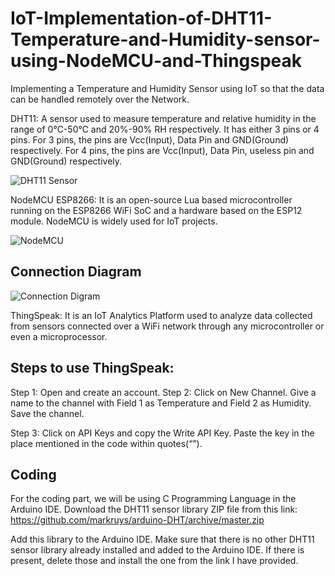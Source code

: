# IoT-Implementation-of-DHT11-Temperature-and-Humidity-sensor-using-NodeMCU-and-Thingspeak
Implementing a Temperature and Humidity Sensor using IoT so that the data can be handled remotely over the Network.

DHT11: A sensor used to measure temperature and relative humidity in the range of 0℃-50℃ and 20%-90% RH respectively. It has either 3 pins or 4 pins. For 3 pins, the pins are Vcc(Input), Data Pin and GND(Ground) respectively. For 4 pins, the pins are Vcc(Input), Data Pin, useless pin and GND(Ground) respectively.

![DHT11 Sensor](https://www.electronicwings.com/public/images/user_images/images/NodeMCU/NodeMCU%20Interfaces/NodeMCU%20DHT11/DHT11.png)

NodeMCU ESP8266: It is an open-source Lua based microcontroller running on the ESP8266 WiFi SoC and a hardware based on the ESP12 module. NodeMCU is widely used for IoT projects.

![NodeMCU](https://components101.com/asset/sites/default/files/component_pin/NodeMCU-ESP8266-Pinout.jpg)

## Connection Diagram

![Connection Digram](https://www.electronicwings.com/public/images/user_images/images/NodeMCU/NodeMCU%20Interfaces/NodeMCU%20DHT11/NodeMCU_DHT11_Interfacing.png)

ThingSpeak: It is an IoT Analytics Platform used to analyze data collected from sensors connected over a WiFi network through any microcontroller or even a microprocessor.

## Steps to use ThingSpeak:

Step 1: Open and create an account.
Step 2: Click on New Channel. Give a name to the channel with Field 1 as Temperature and Field 2 as Humidity. Save the channel.

Step 3: Click on API Keys and copy the Write API Key. Paste the key in the place mentioned in the code within quotes(“”).


## Coding

For the coding part, we will be using C Programming Language in the Arduino IDE.
Download the DHT11 sensor library ZIP file from this link: https://github.com/markruys/arduino-DHT/archive/master.zip

Add this library to the Arduino IDE. Make sure that there is no other DHT11 sensor library already installed and added to the Arduino IDE. If there is present, delete those and install the one from the link I have provided.


